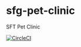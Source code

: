 # sfg-pet-clinic
SFT Pet Clinic

[![CircleCI](https://circleci.com/gh/pablobl/recipe-App/tree/master.svg?style=svg)](https://circleci.com/gh/pablobl/recipe-App/tree/master)
